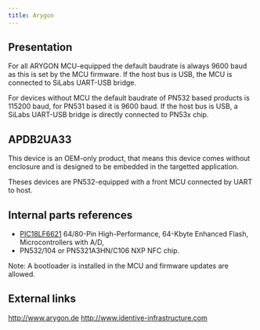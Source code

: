 ```yaml
---
title: Arygon
---
```

## Presentation

For all ARYGON MCU-equipped the default baudrate is always 9600 baud as this is set by the MCU firmware. If the host bus is USB, the MCU is connected to SiLabs UART-USB bridge.

For devices without MCU the default baudrate of PN532 based products is 115200 baud, for PN531 based it is 9600 baud. If the host bus is USB, a SiLabs UART-USB bridge is directly connected to PN53x chip.

## APDB2UA33

This device is an OEM-only product, that means this device comes without enclosure and is designed to be embedded in the targetted application.

Theses devices are PN532-equipped with a front MCU connected by UART to host.

## Internal parts references

* [PIC18LF6621](http://ww1.microchip.com/downloads/en/DeviceDoc/39612.pdf) 64/80-Pin High-Performance, 64-Kbyte Enhanced Flash, Microcontrollers with A/D,
* PN532/104 or PN5321A3HN/C106 NXP NFC chip. 

Note: A bootloader is installed in the MCU and firmware updates are allowed.

## External links

http://www.arygon.de http://www.identive-infrastructure.com 

